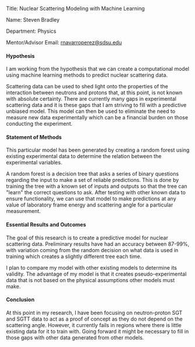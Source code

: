 Title: Nuclear Scattering Modeling with Machine Learning

Name: Steven Bradley

Department: Physics

Mentor/Advisor Email: rnavarroperez@sdsu.edu

#### Hypothesis
I am working from the hypothesis that we can create a computational model using machine learning methods to predict nuclear scattering data.

Scattering data can be used to shed light onto the properties of the interaction between neutrons and protons that, at this point, is not known with absolute certainty. There are currently many gaps in experimental scattering data and it is these gaps that I am striving to fill with a predictive unbiased model. This model can then be used to eliminate the need to measure new data experimentally which can be a financial burden on those conducting the experiment.

#### Statement of Methods
This particular model has been generated by creating a random forest using existing experimental data to determine the relation between the experimental variables.

A random forest is a decision tree that asks a series of binary questions regarding the input to make a set of reliable predictions. This is done by training the tree with a known set of inputs and outputs so that the tree can "learn" the correct questions to ask. After testing with other known data to ensure functionality, we can use that model to make predictions at any value of laboratory frame energy and scattering angle for a particular measurement.

#### Essential Results and Outcomes
The goal of this research is to create a predictive model for nuclear scattering data. Preliminary results have had an accuracy between 87-99%, with variation coming from the random decision on what data is used in training which creates a slightly different tree each time.  

I plan to compare my model with other existing models to determine its validity. The advantage of my model is that it creates pseudo-experimental data that is not based on the physical assumptions other models must make.

#### Conclusion
At this point in my research, I have been focusing on neutron-proton SGT and SGTT data to act as a proof of concept as they do not depend on the scattering angle. However, it currently fails in regions where there is little existing data for it to train with. Going forward it might be necessary to fill in those gaps with other data generated from other models.
